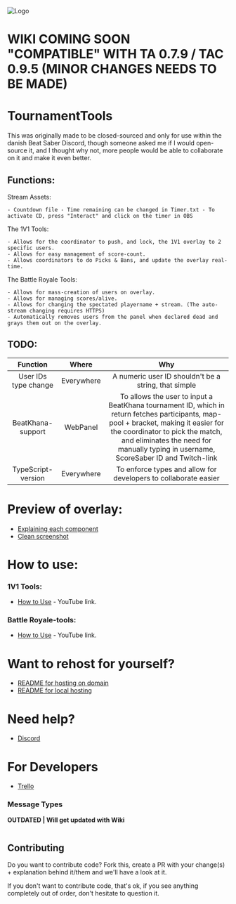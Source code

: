 
![Logo](GitHubImage.png)

# WIKI COMING SOON <br /> "COMPATIBLE" WITH TA 0.7.9 / TAC 0.9.5 (MINOR CHANGES NEEDS TO BE MADE)

# TournamentTools #
This was originally made to be closed-sourced and only for use within the danish Beat Saber Discord, though someone asked me if I would open-source it, and I thought why not, more people would be able to collaborate on it and make it even better.

## Functions:
Stream Assets:
```
- Countdown file - Time remaining can be changed in Timer.txt - To activate CD, press "Interact" and click on the timer in OBS
```

The 1V1 Tools:
```
- Allows for the coordinator to push, and lock, the 1V1 overlay to 2 specific users.
- Allows for easy management of score-count.
- Allows coordinators to do Picks & Bans, and update the overlay real-time.  
```

The Battle Royale Tools:
```
- Allows for mass-creation of users on overlay.
- Allows for managing scores/alive.
- Allows for changing the spectated playername + stream. (The auto-stream changing requires HTTPS)
- Automatically removes users from the panel when declared dead and grays them out on the overlay.
```

## TODO:
| Function | Where | Why |
| :----: | :----: | :----: |
| User IDs type change | Everywhere | A numeric user ID shouldn't be a string, that simple |
| BeatKhana-support | WebPanel | To allows the user to input a BeatKhana tournament ID, which in return fetches participants, map-pool + bracket, making it easier for the coordinator to pick the match, and eliminates the need for manually typing in username, ScoreSaber ID and Twitch-link |
| TypeScript-version | Everywhere | To enforce types and allow for developers to collaborate easier |

# Preview of overlay:
- [Explaining each component](PreviewDetails.png)
- [Clean screenshot](PreviewNoDetails.png)

# How to use:
### 1V1 Tools:
- [How to Use](https://www.youtube.com/watch?v=_UYZaVLu1h0) - YouTube link.

### Battle Royale-tools:
- [How to Use](https://www.youtube.com/watch?v=FxN-R_RkI7s) - YouTube link.


# Want to rehost for yourself? 
- [README for hosting on domain](SELFHOSTDOMAIN.md)
- [README for local hosting](SELFHOSTLOCAL.md)

# Need help?
- [Discord](https://discord.gg/RHegrVXqWX)

# For Developers
- [Trello](https://trello.com/b/pEQivTx2/tournamenttools-updates-bugs-more)

### Message Types
**OUTDATED | Will get updated with Wiki**

```json
```
## Contributing

Do you want to contribute code? Fork this, create a PR with your change(s) + explanation behind it/them and we'll have a look at it.

If you don't want to contribute code, that's ok, if you see anything completely out of order, don't hesitate to question it.

